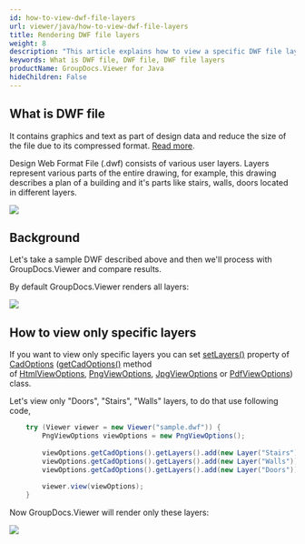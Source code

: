 ```yaml
---
id: how-to-view-dwf-file-layers
url: viewer/java/how-to-view-dwf-file-layers
title: Rendering DWF file layers
weight: 8
description: "This article explains how to view a specific DWF file layers with GroupDocs.Viewer within your Java applications."
keywords: What is DWF file, DWF file, DWF file layers
productName: GroupDocs.Viewer for Java
hideChildren: False
---
```


## What is DWF file
It contains graphics and text as part of design data and reduce the size of the file due to its compressed format. [Read more](https://docs.fileformat.com/cad/dwf/). 


Design Web Format File (.dwf) consists of various user layers. Layers represent various parts of the entire drawing, for example, this drawing describes a plan of a building and it's parts like stairs, walls, doors located in different layers.

![](/viewer/java/images/how-to-view-dwf-file-layers.png)

## Background

Let's take a sample DWF described above and then we'll process with GroupDocs.Viewer and compare results.

By default GroupDocs.Viewer renders all layers:

![](/viewer/java/images/how-to-view-dwf-file-layers_1.png)

## How to view only specific layers

If you want to view only specific layers you can set [setLayers()](https://reference.groupdocs.com/viewer/java/com.groupdocs.viewer.options/CadOptions#setLayers(java.util.List)) property of [CadOptions](https://reference.groupdocs.com/viewer/java/com.groupdocs.viewer.options/CadOptions) ([getCadOptions()](https://reference.groupdocs.com/viewer/java/com.groupdocs.viewer.options/BaseViewOptions#getCadOptions()) method of [HtmlViewOptions](https://reference.groupdocs.com/viewer/java/com.groupdocs.viewer.options/HtmlViewOptions), [PngViewOptions](https://reference.groupdocs.com/viewer/java/com.groupdocs.viewer.options/PngViewOptions), [JpgViewOptions](https://reference.groupdocs.com/viewer/java/com.groupdocs.viewer.options/JpgViewOptions) or [PdfViewOptions](https://reference.groupdocs.com/viewer/java/com.groupdocs.viewer.options/PdfViewOptions)) class. 

Let's view only "Doors", "Stairs", "Walls" layers, to do that use following code, 

```java
    try (Viewer viewer = new Viewer("sample.dwf")) {
        PngViewOptions viewOptions = new PngViewOptions();
    
        viewOptions.getCadOptions().getLayers().add(new Layer("Stairs"));
        viewOptions.getCadOptions().getLayers().add(new Layer("Walls"));
        viewOptions.getCadOptions().getLayers().add(new Layer("Doors"));
    
        viewer.view(viewOptions);
    }
```

Now GroupDocs.Viewer will render only these layers:

![](/viewer/java/images/how-to-view-dwf-file-layers_2.png)
